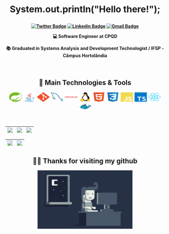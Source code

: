 <h1 align="center">
    
System.out.println("Hello there!");
    
</h1>

<h4 align="center">

[![Twitter Badge](https://img.shields.io/badge/-twitter-blue?style=for-the-badge&logo=twitter&logoColor=white&link=https://github.com/Gasparott0)](https://twitter.com/GasparottoMS)
[![Linkedin Badge](https://img.shields.io/badge/-Linkedin-blue?style=for-the-badge&logo=Linkedin&logoColor=white&link=https://github.com/Gasparott0)](https://www.linkedin.com/in/mateus-gasparotto/)
[![Gmail Badge](https://img.shields.io/badge/-Gmail-red?style=for-the-badge&logo=gmail&logoColor=white&link=https://github.com/Gasparott0)](mailto:mtsgasparotto@gmail.com)

💻 Software Engineer at CPQD

📚 Graduated in Systems Analysis and Development Technologist / IFSP - Câmpus Hortolândia 

</h4>

<br/>

<div align="center">

## 🔧 Main Technologies & Tools

<div>
    <img align="center" alt="Gasparotto-SPRING" height="30" width="40" src="https://raw.githubusercontent.com/devicons/devicon/master/icons/spring/spring-original.svg" />
    <img align="center" alt="Gasparotto-JAVA" height="30" width="40" src="https://raw.githubusercontent.com/devicons/devicon/master/icons/java/java-original.svg" />
    <img align="center" alt="Gasparotto-GIT" height="30" width="40" src="https://raw.githubusercontent.com/devicons/devicon/master/icons/git/git-original.svg" />
    <img align="center" alt="Gasparotto-MYSQL" height="30" width="40" src="https://raw.githubusercontent.com/devicons/devicon/master/icons/mysql/mysql-original.svg" />
    <img align="center" alt="Gasparotto-ORACLE" height="30" width="40" src="https://raw.githubusercontent.com/devicons/devicon/master/icons/oracle/oracle-original.svg" />
    <img align="center" alt="Gasparotto-LINUX" height="30" width="40" src="https://raw.githubusercontent.com/devicons/devicon/master/icons/linux/linux-original.svg" />
    <img align="center" alt="Gasparotto-HTML" height="30" width="40" src="https://raw.githubusercontent.com/devicons/devicon/master/icons/html5/html5-original.svg" />
    <img align="center" alt="Gasparotto-CSS" height="30" width="40" src="https://raw.githubusercontent.com/devicons/devicon/master/icons/css3/css3-original.svg" />
    <img align="center" alt="Gasparotto-JS" height="30" width="40" src="https://raw.githubusercontent.com/devicons/devicon/master/icons/javascript/javascript-plain.svg" />
    <img align="center" alt="Gasparotto-TYPESCRIP" height="30" width="40" src="https://raw.githubusercontent.com/devicons/devicon/master/icons/typescript/typescript-original.svg" />
    <img align="center" alt="Gasparotto-REACTJS" height="30" width="40" src="https://raw.githubusercontent.com/devicons/devicon/master/icons/react/react-original.svg" />
    <img align="center" alt="Gasparotto-DOCKER" height="30" width="40" src="https://raw.githubusercontent.com/devicons/devicon/master/icons/docker/docker-original.svg" />
</div>
    
<br/>
<br/>

</div>

| ![](http://github-profile-summary-cards.vercel.app/api/cards/stats?username=Gasparott0&theme=nord_dark) | ![](http://github-profile-summary-cards.vercel.app/api/cards/repos-per-language?username=Gasparott0&hide=Html&theme=nord_dark) | ![](http://github-profile-summary-cards.vercel.app/api/cards/most-commit-language?username=Gasparott0&theme=nord_dark) |
| :-: | :-: | :-: |

| ![](http://github-profile-summary-cards.vercel.app/api/cards/profile-details?username=Gasparott0&theme=nord_dark) | ![](https://github-readme-streak-stats.herokuapp.com/?user=Gasparott0&hide_border=true&date_format=M%20j%5B%2C%20Y%5D&background=2D3742&stroke=2D3742&ring=6bbbca&fire=6bbbca&currStreakNum=fff&sideNums=6bbbca&currStreakLabel=6bbbca&sideLabels=fff&dates=fff) |
| :-: | :-: |

<div align="center">

## 🤝🏻 Thanks for visiting my github

<img alt="Night Coding" src="https://raw.githubusercontent.com/AVS1508/AVS1508/master/assets/Night-Coding.gif" />

</div>
